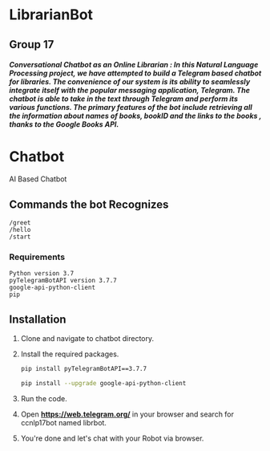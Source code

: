 # LibrarianBot

## Group 17 

##### *Conversational Chatbot as an Online Librarian* : In this Natural Language Processing project, we have attempted to build a Telegram based chatbot for libraries. The convenience of our system is its ability to seamlessly integrate itself with the popular messaging application, Telegram. The chatbot is able to take in the text through Telegram and perform its various functions. The primary features of the bot include retrieving all the information about names of books, bookID and the links to the books , thanks to the Google Books API.
# Chatbot
AI Based Chatbot

## Commands the bot Recognizes
    /greet 
    /hello
    /start

### Requirements
    Python version 3.7
    pyTelegramBotAPI version 3.7.7
    google-api-python-client
    pip



## Installation

1. Clone and navigate to chatbot directory.

2. Install the required packages.
    ```bash
    pip install pyTelegramBotAPI==3.7.7
    ```
    ```bash
    pip install --upgrade google-api-python-client
    ```


3. Run the code.
   
4. Open **https://web.telegram.org/** in your browser and search for ccnlp17bot named librbot.

5. You're done and let's chat with your Robot via browser.



